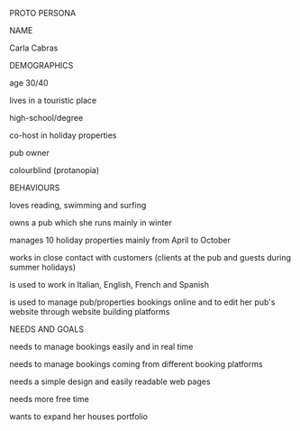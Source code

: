 PROTO PERSONA

NAME

Carla Cabras

DEMOGRAPHICS


age 30/40

lives in a touristic place

high-school/degree

co-host in holiday properties

pub owner

colourblind (protanopia)



BEHAVIOURS

loves reading, swimming and surfing

owns a pub which she runs mainly in winter

manages 10 holiday properties mainly from April to October

works in close contact with customers (clients at the pub and guests during summer holidays)

is used to work in Italian, English, French and Spanish

is used to manage pub/properties bookings online and to edit her pub's website through website building platforms



NEEDS AND GOALS

needs to manage bookings easily and in real time

needs to manage bookings coming from different booking platforms

needs a simple design and easily readable web pages

needs more free time

wants to expand her houses portfolio
